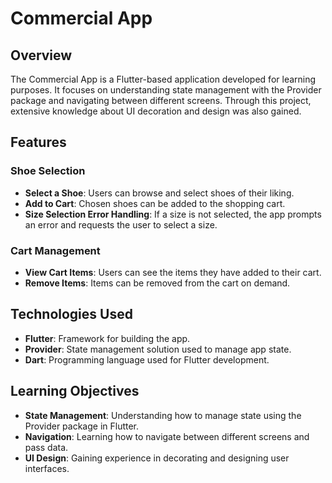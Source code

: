 # Commercial App

## Overview

The Commercial App is a Flutter-based application developed for learning purposes. It focuses on understanding state management with the Provider package and navigating between different screens. Through this project, extensive knowledge about UI decoration and design was also gained.

## Features

### Shoe Selection
- **Select a Shoe**: Users can browse and select shoes of their liking.
- **Add to Cart**: Chosen shoes can be added to the shopping cart.
- **Size Selection Error Handling**: If a size is not selected, the app prompts an error and requests the user to select a size.

### Cart Management
- **View Cart Items**: Users can see the items they have added to their cart.
- **Remove Items**: Items can be removed from the cart on demand.

## Technologies Used
- **Flutter**: Framework for building the app.
- **Provider**: State management solution used to manage app state.
- **Dart**: Programming language used for Flutter development.

## Learning Objectives
- **State Management**: Understanding how to manage state using the Provider package in Flutter.
- **Navigation**: Learning how to navigate between different screens and pass data.
- **UI Design**: Gaining experience in decorating and designing user interfaces.

